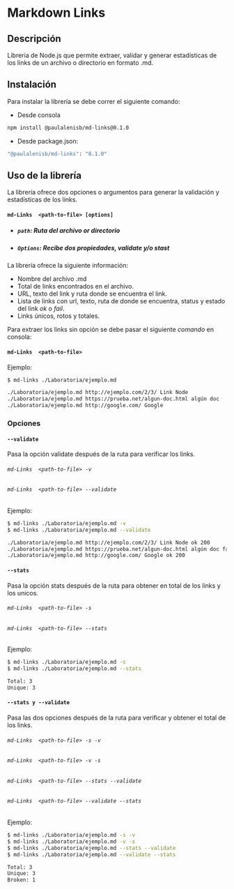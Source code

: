 # Markdown Links

## Descripción

Libreria de Node.js que permite extraer, validar y generar estadísticas de los links de un archivo o directorio en formato .md.

## Instalación

Para instalar la librería se debe correr el siguiente comando:

- Desde consola

```sh
npm install @paulalenisb/md-links@0.1.0
```

- Desde package.json:

```sh
"@paulalenisb/md-links": "0.1.0"
```

## Uso de la librería

La librería ofrece dos opciones o argumentos para generar la validación y estadísticas de los links.

#### `md-Links  <path-to-file> [options]`

- ##### `path`: Ruta del archivo or directorio
- ##### `Options`: Recibe dos propiedades, _validate_ y/o _stast_

La librería ofrece la siguiente información:

- Nombre del archivo .md
- Total de links encontrados en el archivo.
- URL, texto del link y ruta donde se encuentra el link.
- Lista de links con url, texto, ruta de donde se encuentra, status y estado del link _ok_ o _fail_.
- Links únicos, rotos y totales.

Para extraer los links sin opción se debe pasar el siguiente _comando_ en consola:

#### `md-Links  <path-to-file>`

Ejemplo:

```sh
$ md-links ./Laboratoria/ejemplo.md

./Laboratoria/ejemplo.md http://ejemplo.com/2/3/ Link Node
./Laboratoria/ejemplo.md https://prueba.net/algun-doc.html algún doc
./Laboratoria/ejemplo.md http://google.com/ Google
```
### Opciones

#### `--validate`
Pasa la opción validate después de la ruta para verificar los links.

###### `md-Links  <path-to-file> -v`
###### `md-Links  <path-to-file> --validate`

Ejemplo:

```sh
$ md-links ./Laboratoria/ejemplo.md -v
$ md-links ./Laboratoria/ejemplo.md --validate

./Laboratoria/ejemplo.md http://ejemplo.com/2/3/ Link Node ok 200
./Laboratoria/ejemplo.md https://prueba.net/algun-doc.html algún doc fail 404
./Laboratoria/ejemplo.md http://google.com/ Google ok 200
```
#### `--stats`
Pasa la opción stats después de la ruta para obtener en total de los links y los unicos.

###### `md-Links  <path-to-file> -s`
###### `md-Links  <path-to-file> --stats`

Ejemplo:

```sh
$ md-links ./Laboratoria/ejemplo.md -s
$ md-links ./Laboratoria/ejemplo.md --stats

Total: 3
Unique: 3
```
#### `--stats y --validate`
Pasa las dos opciones después de la ruta para verificar y obtener el total de los links.

###### `md-Links  <path-to-file> -s -v`
###### `md-Links  <path-to-file> -v -s`
###### `md-Links  <path-to-file> --stats --validate`
###### `md-Links  <path-to-file> --validate --stats`

Ejemplo:

```sh
$ md-links ./Laboratoria/ejemplo.md -s -v
$ md-links ./Laboratoria/ejemplo.md -v -s
$ md-links ./Laboratoria/ejemplo.md --stats --validate
$ md-links ./Laboratoria/ejemplo.md --validate --stats

Total: 3
Unique: 3
Broken: 1
```
